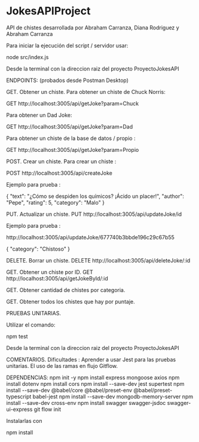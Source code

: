 # JokesAPIProject
API de chistes desarrollada por Abraham Carranza, Diana Rodriguez y Abraham Carranza

Para iniciar la ejecución del script / servidor usar:

node src/index.js

Desde la terminal con la direccion raiz del proyecto ProyectoJokesAPI

ENDPOINTS: (probados desde Postman Desktop)

GET. Obtener un chiste.
Para obtener un chiste de Chuck Norris:

GET http://localhost:3005/api/getJoke?param=Chuck

Para obtener un Dad Joke:

GET http://localhost:3005/api/getJoke?param=Dad

Para obtener un chiste de la base de datos / propio :

GET http://localhost:3005/api/getJoke?param=Propio

POST. Crear un chiste.
Para crear un chiste :

POST http://localhost:3005/api/createJoke

Ejemplo para prueba :

{ "text": "¿Cómo se despiden los químicos? ¡Ácido un placer!", "author": "Pepe", "rating": 5, "category": "Malo" }

PUT. Actualizar un chiste.
PUT http://localhost:3005/api/updateJoke/id

Ejemplo para prueba :

http://localhost:3005/api/updateJoke/677740b3bbde196c29c67b55

{ "category": "Chistoso" }

DELETE. Borrar un chiste.
DELETE http://localhost:3005/api/deleteJoke/:id

GET. Obtener un chiste por ID.
GET http://localhost:3005/api/getJokeById/:id

GET. Obtener cantidad de chistes por categoria.

GET. Obtener todos los chistes que hay por puntaje.

PRUEBAS UNITARIAS.

Utilizar el comando:

npm test

Desde la terminal con la direccion raiz del proyecto ProyectoJokesAPI

COMENTARIOS. Dificultades : Aprender a usar Jest para las pruebas unitarias. El uso de las ramas en flujo Gitflow.

DEPENDENCIAS: 
npm init -y
npm install express mongoose axios
npm install dotenv
npm install cors
npm install --save-dev jest supertest
npm install --save-dev @babel/core @babel/preset-env @babel/preset-typescript babel-jest
npm install --save-dev mongodb-memory-server
npm install --save-dev cross-env
npm install swagger swagger-jsdoc swagger-ui-express
git flow init

Instalarlas con 

npm install
